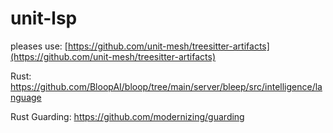 # unit-lsp

pleases use: [https://github.com/unit-mesh/treesitter-artifacts](https://github.com/unit-mesh/treesitter-artifacts)

Rust: https://github.com/BloopAI/bloop/tree/main/server/bleep/src/intelligence/language

Rust Guarding: https://github.com/modernizing/guarding

